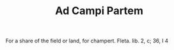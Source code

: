---
title: Ad Campi Partem
letter: A
permalink: "/definitions/ad-campi-partem.html"
body: For a share of the field or land, for champert. Fleta. lib. 2, c; 36, I 4
published_at: '2018-07-07'
source: Black's Law Dictionary
layout: post
---